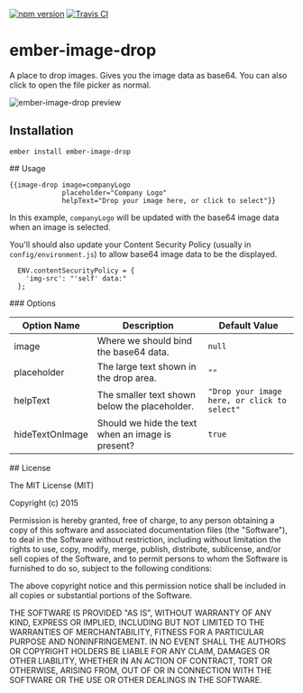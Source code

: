 [![npm version](https://badge.fury.io/js/ember-image-drop.svg)](http://badge.fury.io/js/ember-image-drop)
[![Travis CI](https://travis-ci.org/AddJam/ember-image-drop.svg)](https://travis-ci.org/AddJam/ember-image-drop)

# ember-image-drop

A place to drop images. Gives you the image data as base64. You can also
click to open the file picker as normal.

![ember-image-drop preview](https://s3.amazonaws.com/f.cl.ly/items/2L2j0h1a0s3p3D3n3W2X/Screen%20Recording%202015-08-07%20at%2010.55%20am.gif)

## Installation

`ember install ember-image-drop`

## Usage

```
{{image-drop image=companyLogo
             placeholder="Company Logo"
             helpText="Drop your image here, or click to select"}}
```

In this example, `companyLogo` will be updated with the base64 image data when
an image is selected.

You'll should also update your Content Security Policy (usually in
`config/environment.js`) to allow base64 image data to be the displayed.

```
  ENV.contentSecurityPolicy = {
    'img-src': "'self' data:"
  };
```

### Options

Option Name      | Description                                         | Default Value
-----------------|-----------------------------------------------------|---------------
image            | Where we should bind the base64 data.               | `null`
placeholder      | The large text shown in the drop area.              | `""`
helpText         | The smaller text shown below the placeholder.       | `"Drop your image here, or click to select"`
hideTextOnImage  | Should we hide the text when an image is present?   | `true`


## License

The MIT License (MIT)

Copyright (c) 2015

Permission is hereby granted, free of charge, to any person obtaining a copy of this software and associated documentation files (the "Software"), to deal in the Software without restriction, including without limitation the rights to use, copy, modify, merge, publish, distribute, sublicense, and/or sell copies of the Software, and to permit persons to whom the Software is furnished to do so, subject to the following conditions:

The above copyright notice and this permission notice shall be included in all copies or substantial portions of the Software.

THE SOFTWARE IS PROVIDED "AS IS", WITHOUT WARRANTY OF ANY KIND, EXPRESS OR IMPLIED, INCLUDING BUT NOT LIMITED TO THE WARRANTIES OF MERCHANTABILITY, FITNESS FOR A PARTICULAR PURPOSE AND NONINFRINGEMENT. IN NO EVENT SHALL THE AUTHORS OR COPYRIGHT HOLDERS BE LIABLE FOR ANY CLAIM, DAMAGES OR OTHER LIABILITY, WHETHER IN AN ACTION OF CONTRACT, TORT OR OTHERWISE, ARISING FROM, OUT OF OR IN CONNECTION WITH THE SOFTWARE OR THE USE OR OTHER DEALINGS IN THE SOFTWARE.
